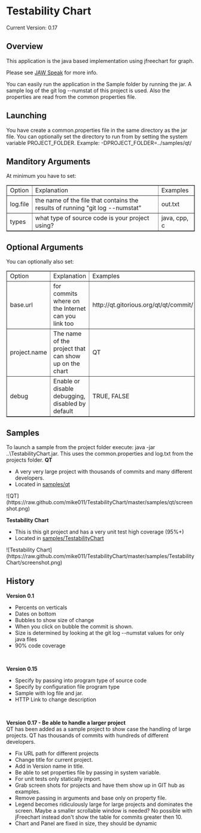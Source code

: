 # Testability Chart # 
Current Version: 0.17

## Overview ##
This application is the java based implementation using jfreechart for graph.

Please see <a href="http://jawspeak.com/category/testability/">JAW Speak</a> for more info.

You can easily run the application in the Sample folder by running the jar. A sample log of the git log --numstat of this project is used. Also the properties are read from the common properties file.

## Launching ##
You have create a common.properties file in the same directory as the jar file. You can optionally set the directory
to run from by setting the system variable PROJECT_FOLDER. Example: -DPROJECT_FOLDER=../samples/qt/

## Manditory Arguments ##
At minimum you have to set:
<table border="1">
<tr><td>Option</td><td>Explanation</td><td>Examples</td></tr>
<tr><td>log.file</td><td>the name of the file that contains the results of running "git log --numstat"</td><td>out.txt</td></tr>
<tr><td>types</td><td>what type of source code is your project using?</td><td>java, cpp, c</td></tr>
</table>

## Optional Arguments ##
You can optionally also set:
<table border="1">
<tr><td>Option</td><td>Explanation</td><td>Examples</td></tr>
<tr><td>base.url</td><td>for commits where on the Internet can you link too</td><td>http://qt.gitorious.org/qt/qt/commit/</td></tr>
<tr><td>project.name</td><td>The name of the project that can show up on the chart</td><td>QT</td></tr>
<tr><td>debug</td><td>Enable or disable debugging, disabled by default</td><td>TRUE, FALSE</td></tr>
</table>

## Samples ##
To launch a sample from the project folder execute: java -jar ..\TestabilityChart.jar. This uses the common.properties
and log.txt from the projects folder.
<b>QT</b>
<UL>
<LI>A very very large project with thousands of commits and many different developers.</LI>
<LI>Located in <a href="https://github.com/mike011/TestabilityChart/tree/master/samples/qt">samples/qt<a></LI>
</UL>
![QT](https://raw.github.com/mike011/TestabilityChart/master/samples/qt/screenshot.png)

<b>Testability Chart</b>
<UL>
<LI>This is this git project and has a very unit test high coverage (95%+)</LI>
<LI>Located in <a href="https://github.com/mike011/TestabilityChart/tree/master/samples/TestabilityChart">samples/TestabilityChart<a></LI>
</UL>
![Testability Chart](https://raw.github.com/mike011/TestabilityChart/master/samples/TestabilityChart/screenshot.png)

## History ##
<B>Version 0.1</B> 
<UL>
<LI>Percents on verticals</LI>
<LI>Dates on bottom</LI>
<LI>Bubbles to show size of change</LI>
<LI>When you click on bubble the commit is shown.</LI>
<LI>Size is determined by looking at the git log --numstat values for only java files</LI>
<LI>90% code coverage</LI>
</UL>
<BR>

<B>Version 0.15</B>
<UL>
<LI>Specify by passing into program type of source code</LI>
<LI>Specify by configuration file program type</LI>
<LI>Sample with log file and jar.</LI>
<LI>HTTP Link to change description</LI>
</UL>
<BR>

<B>Version 0.17 - Be able to handle a larger project</B><BR>
QT has been added as a sample project to show case the handling of large projects. QT has 
thousands of commits with hundreds of different developers.
<UL>
<LI>Fix URL path for different projects</LI>
<LI>Change title for current project.</LI>
<LI>Add in Version name in title.</LI>
<LI>Be able to set properties file by passing in system variable.</LI>
<LI>For unit tests only statically import.</LI>
<LI>Grab screen shots for projects and have them show up in GIT hub as examples. </LI>
<LI>Remove passing in arguments and base only on property file. </LI>
<LI>Legend becomes ridiculously large for large projects and dominates the screen. Maybe a smaller
scrollable window is needed? No possible with jFreechart instead don't show the table for commits greater then 10.</LI>
<LI>Chart and Panel are fixed in size, they should be dynamic</LI>
</UL>
<BR>
